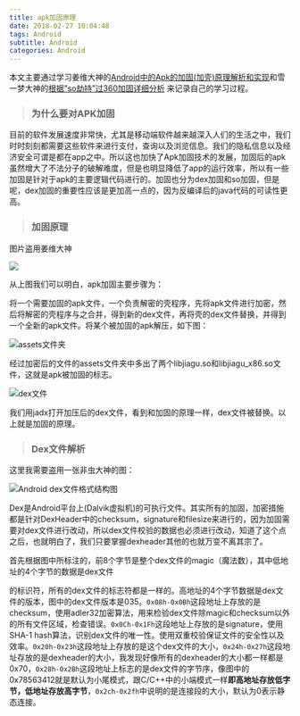 ```yaml
---
title: apk加固原理
date: 2018-02-27 10:04:48
tags: Android
subtitle: Android
categories: Android
---
```


本文主要通过学习姜维大神的[Android中的Apk的加固(加壳)原理解析和实现](http://www.wjdiankong.cn/android%e4%b8%ad%e7%9a%84apk%e7%9a%84%e5%8a%a0%e5%9b%ba%e5%8a%a0%e5%a3%b3%e5%8e%9f%e7%90%86%e8%a7%a3%e6%9e%90%e5%92%8c%e5%ae%9e%e7%8e%b0/)和雪一梦大神的[根据”so劫持”过360加固详细分析](https://bbs.pediy.com/thread-223796.htm) 来记录自己的学习过程。

> ### 为什么要对APK加固

目前的软件发展速度非常快，尤其是移动端软件越来越深入人们的生活之中，我们时时刻刻都需要这些软件来进行支付，查询以及浏览信息。我们的隐私信息以及经济安全可谓是都在app之中。所以这也加快了Apk加固技术的发展，加固后的apk虽然增大了不法分子的破解难度，但是也明显降低了app的运行效率，所以有一些加固是针对于apk的主要逻辑代码进行的。加固也分为dex加固和so加固，但是呢，dex加固的重要性应该是更加高一点的，因为反编译后的java代码的可读性更高。

> ### 加固原理

图片盗用姜维大神

![](http://ousaim1qx.bkt.clouddn.com/download.png)

从上图我们可以明白，apk加固主要步骤为：

将一个需要加固的apk文件，一个负责解密的壳程序，先将apk文件进行加密，然后将解密的壳程序与之合并，得到新的dex文件，再将壳的dex文件替换，并得到一个全新的apk文件。将某个被加固的apk解压，如下图：

![assets文件夹](http://ousaim1qx.bkt.clouddn.com/jiagua.png)

经过加密后的文件的assets文件夹中多出了两个libjiagu.so和libjiagu_x86.so文件，这就是apk被加固的标志。

![dex文件](http://ousaim1qx.bkt.clouddn.com/jadx.png)

我们用jadx打开加压后的dex文件，看到和加固的原理一样，dex文件被替换。以上就是加固的原理。

> ### Dex文件解析

这里我需要盗用一张非虫大神的图：

![Android dex文件格式结构图](http://ousaim1qx.bkt.clouddn.com/Android%20dex%E6%96%87%E4%BB%B6%E6%A0%BC%E5%BC%8F%E7%BB%93%E6%9E%84%E5%9B%BE.png)

Dex是Android平台上(Dalvik虚拟机)的可执行文件。其实所有的加固，加密措施都是针对DexHeader中的checksum，signature和filesize来进行的，因为加固需要对dex文件进行改动，所以dex文件校验的数据也必须进行改动，知道了这个点之后，也就明白了，我们只要掌握dexheader其他的也就万变不离其宗了。

首先根据图中所标注的，前8个字节是整个dex文件的magic（魔法数），其中低地址的4个字节的数据是dex文件

的标识符，所有的dex文件的标志符都是一样的。高地址的4个字节数据是dex文件的版本，图中的dex文件版本是035。`0x08h-0x0Bh`这段地址上存放的是checksum，使用adler32加密算法，用来检验dex文件除magic和checksum以外的所有文件区域，检查错误。`0x0Ch-0x1Fh`这段地址上存放的是signature，使用SHA-1 hash算法，识别dex文件的唯一性。使用双重校验保证文件的安全性以及效率。`0x20h-0x23h`这段地址上存放的是这个dex文件的大小，`0x24h-0x27h`这段地址存放的是dexheader的大小，我发现好像所有的dexheader的大小都一样都是0x70，`0x28h-0x2Bh`这段地址上标志的是dex文件的字节序，像图中的0x78563412就是默认为小尾模式，跟C/C++中的小端模式一样**即高地址存放低字节，低地址存放高字节**，`0x2ch-0x2fh`中说明的是连接段的大小，默认为0表示静态连接。